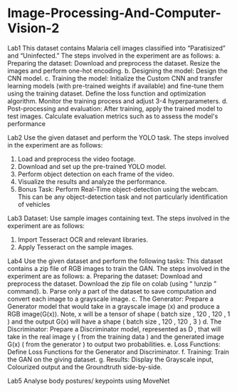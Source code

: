 # Image-Processing-And-Computer-Vision-2

Lab1
This dataset contains Malaria cell images classified into “Paratisized” and “Uninfected.”
The steps involved in the experiment are as follows:
a. Preparing the dataset: Download and preprocess the dataset. Resize the images and perform one-hot encoding.
b. Designing the model: Design the CNN model.
c. Training the model: Initialize the Custom CNN and transfer learning models (with pre-trained weights if available) and fine-tune them using the training dataset. Define the loss function and optimization algorithm. Monitor the training process and adjust 3-4 hyperparameters.
d. Post-processing and evaluation: After training, apply the trained model to test images. Calculate evaluation metrics such as to assess the model's performance

Lab2
Use the given dataset and perform the YOLO task.
The steps involved in the experiment are as follows:
1. Load and preprocess the video footage.
2. Download and set up the pre-trained YOLO model.
3. Perform object detection on each frame of the video.
4. Visualize the results and analyze the performance.
5. Bonus Task: Perform Real-Time object-detection using the webcam. This can be any object-detection task and not particularly identification of vehicles

Lab3
Dataset: Use sample images containing text.
The steps involved in the experiment are as follows:
1. Import Tesseract OCR and relevant libraries.
2. Apply Tesseract on the sample images.

Lab4
Use the given dataset and perform the following tasks:
This dataset contains a zip file of RGB images to train the GAN.
The steps involved in the experiment are as follows:
a. Preparing the dataset: Download and preprocess the dataset. Download the zip file on colab (using “ !unzip <file path>” command).
b. Parse only a part of the dataset to save computation and convert each image to a grayscale image.
c. The Generator: Prepare a Generator model that would take in a grayscale image (x) and produce a RGB image(G(x)). Note, x will be a tensor of shape ( batch size , 120 , 120 , 1 ) and the output G(x) will have a shape ( batch size , 120 , 120 , 3 )
d. The Discriminator: Prepare a Discriminator model, represented as D , that will take in the real image y ( from the training data ) and the generated image G(x) ( from the generator ) to output two probabilities.
e. Loss Functions: Define Loss Functions for the Generator and Discriminator.
f. Training: Train the GAN on the giving dataset.
g. Results: Display the Grayscale input, Colourized output and the Groundtruth side-by-side.

Lab5
Analyse body postures/ keypoints using MoveNet






